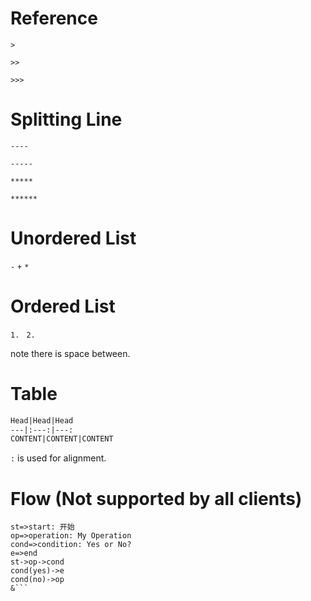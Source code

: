# Reference
`>`

`>>`

`>>>`

# Splitting Line
`----`

`-----`

`*****`

`******`

# Unordered List
`-` `+` `*`

# Ordered List
`1. ` `2. `

 note there is space between.

# Table
```markdown
Head|Head|Head
---|:---:|---:
CONTENT|CONTENT|CONTENT
```
`:` is used for alignment.

# Flow (Not supported by all clients)
```flow
st=>start: 开始
op=>operation: My Operation
cond=>condition: Yes or No?
e=>end
st->op->cond
cond(yes)->e
cond(no)->op
&```